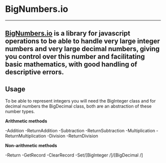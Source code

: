 # BigNumbers.io
---
[**BigNumbers.io**](https://www.npmjs.com/package/bignumbers.io "BigNumbers.io npm link") is a library for javascript operations to be able to handle very large integer numbers and very large decimal numbers, giving you control over this number and facilitating basic mathematics, with good handling of descriptive errors.
---
## Usage
To be able to represent integers you will need the BigInteger class and for decimal numbers the BigDecimal class, both are an abstraction of these number types.

**Arithmetic methods**

-Addition 
-ReturnAddition
-Subtraction
-ReturnSubtraction
-Multiplication
-ReturnMultiplication
-Division
-ReturnDivision

**Non-arithmetic methods**

-Return
-GetRecord
-ClearRecord
-Set/[BigInteger /]/[BigDecimal /]
